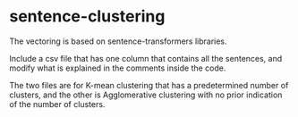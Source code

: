 # sentence-clustering

The vectoring is based on sentence-transformers libraries.

Include a csv file that has one column that contains all the sentences, and modify what is explained in the comments inside the code.

The two files are for K-mean clustering that has a predetermined number of clusters, and the other is Agglomerative clustering with no prior indication of the number of clusters.
